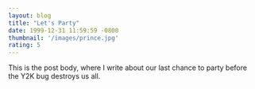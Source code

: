 ```yaml
---
layout: blog
title: "Let's Party"
date: 1999-12-31 11:59:59 -0800
thumbnail: '/images/prince.jpg'
rating: 5
---
```

This is the post body, where I write about our last chance to party before the Y2K bug destroys us all.